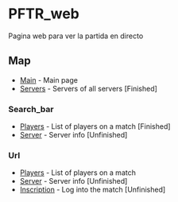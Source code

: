 # PFTR_web
Pagina web para ver la partida en directo

## Map
- [Main](https://github.com/suckmyleg/PFTR_web/blob/main/main.html) - Main page
- [Servers](https://github.com/suckmyleg/PFTR_web/blob/main/servers.php) - Servers of all servers [Finished]

### Search_bar
- [Players](https://github.com/suckmyleg/PFTR_web/blob/main/players.html) - List of players on a match [Finished]
- [Server](https://github.com/suckmyleg/PFTR_web/blob/main/server.html) - Server info [Unfinished]


### Url
- [Players](https://github.com/suckmyleg/PFTR_web/blob/main/players.php) - List of players on a match
- [Server](https://github.com/suckmyleg/PFTR_web/blob/main/server.php) - Server info [Unfinished]
- [Inscription](https://github.com/suckmyleg/PFTR_web/blob/main/server.html) - Log into the match [Unfinished]
